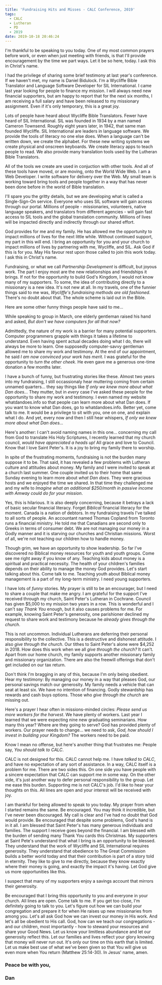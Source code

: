 ```yaml
---
title: 'Fundraising Hits and Misses - CALC Conference, 2019'
tags:
  - CALC
  - Lutheran
  - PD
  - 2019
date: 2019-10-18 20:46:24
---
```


I'm thankful to be speaking to you today. One of my most common prayers before work, or even when just meeting with friends, is that I'll provide encouragement by the time we part ways. Let it be so here, today. I ask this in Christ's name.

I had the privilege of sharing some brief testimony at last year's conference. If we haven't met, my name is Daniel Bidulock. I'm a Wycliffe Bible Translator and Language Software Developer for SIL International. I came last year looking for people to finance my mission. I will always need new financial supporters, but am happy to report that for the next six months, I am receiving a full salary and have been released to my missionary assignment. Even if it's only temporary, this is a great joy.

<!-- more -->

Lots of people have heard about Wycliffe Bible Translators. Fewer have heard of SIL International. SIL was founded in 1934 by a man named Cameron Townsend. Roughly eight years later, in 1942, that same man founded Wycliffe. SIL International are leaders in language software. We provide the tools of literacy no one else does. When a language can't be written down, we create the alphabet. For these new writing systems we create physical and onscreen keyboards. We create literacy apps to teach people to read. We also provide many translation tools used by the Lutheran Bible Translators.

All of the tools we create are used in conjuction with other tools. And all of these tools have moved, or are moving, onto the World Wide Web. I am a Web Developer. I write software for delivery over the Web. My small team is working toward bring tools and people together in a way that has never been done before in the world of Bible translation.

I'll spare you the gritty details, but we are developing what is called a Single-Sign-On service. Everyone who uses SIL software will gain access through our portal. Millions of people - missionaries, volunteers, native language speakers, and translators from different agencies - will gain fast access to SIL tools and the global translation community. Millions of lives will be impacted directly and indirectly through our shared effort.

God provides for me and my family. He has allowed me the opportunity to impact millions of lives for the next little while. Without continued support, my part in this will end. I bring an opportunity for you and your church to impact millions of lives by partnering with me, Wycliffe, and SIL. Ask God if this is for you. May His favour rest upon those called to join this work today. I ask this in Christ's name.

Fundraising, or what we call _Partnership Development_ is difficult, but joyous work. The part I enjoy most are the new relationships and friendships it brings. If not for the opportunity to build God's Kingdom, I would not know many of my supporters. To some, the idea of contributing directly to a missionary is a new idea. It's not new at all. In my travels, one of the funnier things said to me was, _Wycliffe's fundraising methods are old fashioned_. There's no doubt about that. The whole scheme is laid out in the Bible.

Here are some other funny things people have said to me...

While speaking to group in March, one elderly gentleman raised his hand and asked, _But don't we have computers for all that now?_

Admittedly, the nature of my work is a barrier for many potential supporters. Computer programmers grapple with things it takes a lifetime to understand. Even having spent actual decades doing what I do, there will always be more to learn. One supposedly computer-savvy gentleman allowed me to share my work and testimony. At the end of our appointment, he said _I am now convinced your work has merit_. I was grateful for the opportunity to _turn the other cheek_. He even gave me a generous one-time donation a few months later.

I have a bunch of funny, but frustrating stories like these. Almost two years into my fundraising, I still occassionaly hear muttering coming from certain unnamed quarters... they say things like _If only we knew more about what Dan does..._ They mutter, but in _every_ case I've asked these people for the opportunity to share my work and testimony. I even named my website whatdandoes.info so that people can learn more about what Dan does. If you want to know what Dan does, go to whatdandoes.info. Better yet, come talk to me. It would be a privilege to sit with you, one on one, and explain what I do. And yet, every now and then I still hear whispers, _If only we knew more about what Dan does..._

Here's another: I can't avoid naming names in this one... concerning my call from God to translate His Holy Scriptures, I recently learned that my church council, _would have appreciated a heads up!_ All grace and love to Council. Know that I love Saint Peter's. It is a joy to bring my family there to worship.

In spite of the frustrating moments, fundraising is not the burden many suppose it to be. That said, it has revealed a few problems with Lutheran culture and attitudes about money. My family and I were invited to speak at a church last summer. One couple invited us to their home that same Sunday evening to learn more about _what Dan does_. They were gracious hosts and we enjoyed the time we shared. In that time they challenged me and my wife to _Imagine what an additional $250/month in passive income with Amway could do for your mission_.

Yes, this is hilarious. It is also deeply concerning, because it betrays a lack of basic secular financial literacy. Forget _Biblical_ financial literacy for the moment. Canada is a nation of debtors. In my fundraising travels I've talked to all sorts of people. An accountant named Thomas Copland from Toronto runs a financial ministry. He told me that Canadians are second only to Greeks in terms of consumer debt. We are not managing our money in a Godly manner and it is starving our churches and Christian missions. Worst of all, we're not teaching our children how to handle money. 

Though grim, we have an opportunity to show leadership. So far I've discovered no Biblical money resources for youth and youth groups. Come see me right away if you know of any. Teaching kids about money is a spiritual and practical necessity. The health of your children's families depends on their ability to manage the money God provides. Let's start talking about this. Come talk to me. Teaching youth about Biblical money management is a part of my long-term ministry. I need young supporters.

I have lots of _funny_ stories. My prayer is still to be an encourager, but I need to share a couple that make me angry. I am grateful for the support I've received through my church, Saint Peter's Lutheran in Cochrane. Council has given $5,000 to my mission two years in a row. This is wonderful and I can't say _Thank You_ enough, but it also causes problems for me. For example, knowing Saint Peter's generosity, one parishioner declined my request to share work and testimony because he _already gives through the church_.

This is not uncommon. Individual Lutherans are deferring their personal responsibility to the collective. This is a destructive and dishonest attitude. I also _give through the church_. Our tithes to Saint Peter's alone were $4,252 in 2018. How does this work when we all _give through the church?_ It can't. Apart from our home church, my family supports another missionary family and missionary organization. There are also the freewill offerings that don't get included on our tax return.

Don't think I'm bragging in any of this, because I'm only being obedient. Hear my testimony: By managing our money in a way that pleases God, our personal savings match our generosity. My family needs a vehicle that can seat at least six. We have no intention of financing. Godly stewardship has rewards and cash buys options. Those who _give through the church_ are missing out.

Here's a prayer I hear often in missions-minded circles: _Please send us more workers for the harvest_. We have plenty of workers. Last year I learned that we were expecting nine new graduating seminarians. How many this year? Where are they going to serve? God has provided plenty of workers. Our prayer needs to change... we need to ask, _God, how should I invest in building your Kingdom?_ The workers need to be paid.

Know I mean no offense, but here's another thing that frustrates me: People say, _You should talk to CALC_. 

CALC is not designed for this. CALC cannot help me. I have _talked to CALC_, and have no expectation of any sort of assistance. In a way, CALC itself is a problem for me. There are two sides this. On one side you have people with a sincere expectation that CALC can support me in some way. On the other side, it's just another way to defer personal responsibility to the group. Let me ease this burden. Supporting me is not CALC's job. I'd like to hear your thoughts on this. All lines are open and your interest will be received with joy. 

I am thankful for being allowed to speak to you today. My prayer from when I started remains the same. Be encouraged. You may think it incredible, but I've never been discouraged. My call is clear and I've had no doubt that God would provide. Be encouraged that despite some problems, God's hand is in it all. I am blessed that Saint Peter's has many generous individuals and families. The support I receive goes beyond the financial. I am blessed with the burden of sending many Thank You cards this Christmas. My supporters at Saint Pete's understand that what I bring is an opportunity to be blessed. They understand that the work of Wycliffe and SIL International requires generosity. They understand that obedience to The Great Commission builds a better world today and that their contribution is part of a story told in eternity. They like to give to me directly, because they know exactly where their money is going, and exactly the impact it's having. Let God give us more opportunities like this.

I suspect that many of my supporters enjoy a savings account that mirrors their generosity.

Be encouraged that I bring this opportunity to you and everyone in your church. All lines are open. Come talk to me. If you get too close, I'm definitely going to talk to you. Let's figure out how we can build your congregation and prepare it for when He raises up new missionaries from among you. Let's all ask God how we can invest our money in His work. And let's all be obedient to His call. God, how can we teach our congregations - and our children, most importantly - how to steward your resources and share your Good News. Let us know your limitless abundance and let our generosity reflect this. Let our families and lives reflect your glory knowing that money will never run out. It's only our time on this earth that is limited. Let us make best use of what we've been given so that You will give us even more when You return (Matthew 25:14-30). In Jesus' name, amen.

### Peace be with you,

### Dan
